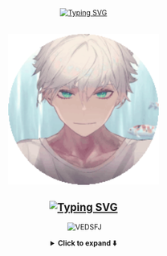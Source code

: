 <div align="center">
  <a href="https://git.io/typing-svg"><img src="https://readme-typing-svg.herokuapp.com?font=Fira+Code&duration=1700&pause=1100&width=210&height=40&lines=Yo%2C+what's+up!+%F0%9F%91%8B" alt="Typing SVG" /></a>
<br><br><br>

  <img src="https://github.com/Kite0007/Kite0007/blob/main/my-banner-circle.gif" alt="coding animation" width="300"/>

<h2 align="center"> 
    <a href="https://git.io/typing-svg"><img src="https://readme-typing-svg.herokuapp.com?font=Fira+Code&weight=500&size=35&duration=1&pause=1000&center=true&vCenter=true&repeat=false&random=true&width=95&height=35&lines=%F0%9D%95%BA%F0%9D%96%88%F0%9D%96%8E%F0%9D%96%97%F0%9D%96%8A%F0%9D%96%8F" alt="Typing SVG" /></a>
</h2>
</div>

<p align="center">
  <img src="https://user-images.githubusercontent.com/73097560/115834424-10c56a80-a45f-11eb-8425-996911f09315.png" alt=""/>
  <img src="https://komarev.com/ghpvc/?username=kite0007&label=Profile%20views&color=0e75b6&style=flat" alt="VEDSFJ" />
</p>
<details align="center">
  <summary><b> Click to expand ⬇️</b></summary>

 <h3 align="center">A passionate frontend developer from the Philippines</h3>

<p align="center"> <a href="https://github.com/ryo-ma/github-profile-trophy"><img src="https://github-profile-trophy.vercel.app/?username=VED-SFJ" alt="VED-SFJ" /></a> </p>
 
<p align="left">
• 🔭 <b>I’m currently working on:</b> A promotional website to showcase my skills.<br>
• 🌱 <b>I’m currently learning:</b> Python for automation, data analysis, and backend development.<br>
• 👯 <b>I’m looking to collaborate on:</b> Web development projects, open-source tools, or innovative ideas.<br>
• 🤝 <b>I’m looking for help with:</b> Improving website performance and learning advanced Python.<br>
• 💬 <b>Ask me about:</b> Web Development, Databases (XAMPP, MongoDB), and DevOps basics.<br>
• 📫 <b>How to reach me:</b> contact.ocirej.dev@gmail.com<br>
• ⚡ <b>Fun fact:</b> I think I’m funny, but my friends say my code is funnier! 😄
</p>

---

### 📬 Connect with me:

<div align="center">
  <a href="YOUR_LINKEDIN_URL_HERE" target="_blank">
    <img src="https://img.shields.io/badge/LinkedIn-0A66C2?style=for-the-badge&logo=linkedin&logoColor=white" alt="Your LinkedIn"/>
  </a>
  <a href="YOUR_TWITTER_URL_HERE" target="_blank">
    <img src="https://img.shields.io/badge/X-000000?style=for-the-badge&logo=x&logoColor=white" alt="Your Twitter"/>
  </a>
  <a href="YOUR_FACEBOOK_URL_HERE" target="_blank">
    <img src="https://img.shields.io/badge/Facebook-1877F2?style=for-the-badge&logo=facebook&logoColor=white" alt="Your Facebook"/>
  </a>
  <a href="YOUR_INSTAGRAM_URL_HERE" target="_blank">
    <img src="https://img.shields.io/badge/Instagram-E4405F?style=for-the-badge&logo=instagram&logoColor=white" alt="Your Instagram"/>
  </a>
</div>

---


<h3 align="center">🛠️ Tools of Trade 🛠️</h3>

<p align="center">
  <a href="https://www.w3.org/html/" target="_blank" rel="noreferrer">
    <img src="https://img.shields.io/badge/HTML5-E34F26?style=for-the-badge&logo=html5&logoColor=white" alt="HTML5"/>
  </a>
  <a href="https://www.w3schools.com/css/" target="_blank" rel="noreferrer">
    <img src="https://img.shields.io/badge/CSS3-1572B6?style=for-the-badge&logo=css3&logoColor=white" alt="CSS3"/>
  </a>
  <a href="https://developer.mozilla.org/en-US/docs/Web/JavaScript" target="_blank" rel="noreferrer">
    <img src="https://img.shields.io/badge/JavaScript-F7DF1E?style=for-the-badge&logo=javascript&logoColor=black" alt="JavaScript"/>
  </a>
  <a href="https://www.typescriptlang.org/" target="_blank" rel="noreferrer">
    <img src="https://img.shields.io/badge/TypeScript-3178C6?style=for-the-badge&logo=typescript&logoColor=white" alt="TypeScript"/>
  </a>
  <a href="https://reactjs.org/" target="_blank" rel="noreferrer">
    <img src="https://img.shields.io/badge/React-20232A?style=for-the-badge&logo=react&logoColor=61DAFB" alt="React"/>
  </a>
  <a href="https://vuejs.org/" target="_blank" rel="noreferrer">
    <img src="https://img.shields.io/badge/Vue.js-35495E?style=for-the-badge&logo=vue.js&logoColor=4FC08D" alt="Vue.js"/>
  </a>
  <a href="https://nodejs.org" target="_blank" rel="noreferrer">
    <img src="https://img.shields.io/badge/Node.js-339933?style=for-the-badge&logo=nodedotjs&logoColor=white" alt="Node.js"/>
  </a>
</p>
<p align="center">
  <a href="https://www.php.net" target="_blank" rel="noreferrer">
    <img src="https://img.shields.io/badge/PHP-777BB4?style=for-the-badge&logo=php&logoColor=white" alt="PHP"/>
  </a>
  <a href="https://laravel.com/" target="_blank" rel="noreferrer">
    <img src="https://img.shields.io/badge/Laravel-FF2D20?style=for-the-badge&logo=laravel&logoColor=white" alt="Laravel"/>
  </a>
  <a href="https://www.python.org" target="_blank" rel="noreferrer">
    <img src="https://img.shields.io/badge/Python-3776AB?style=for-the-badge&logo=python&logoColor=white" alt="Python"/>
  </a>
  <a href="https://www.djangoproject.com/" target="_blank" rel="noreferrer">
    <img src="https://img.shields.io/badge/Django-092E20?style=for-the-badge&logo=django&logoColor=white" alt="Django"/>
  </a>
</p>
<p align="center">
  <a href="https://www.mongodb.com/" target="_blank" rel="noreferrer">
    <img src="https://img.shields.io/badge/MongoDB-47A248?style=for-the-badge&logo=mongodb&logoColor=white" alt="MongoDB"/>
  </a>
  <a href="https://www.mysql.com/" target="_blank" rel="noreferrer">
    <img src="https://img.shields.io/badge/MySQL-4479A1?style=for-the-badge&logo=mysql&logoColor=white" alt="MySQL"/>
  </a>
  <a href="https://git-scm.com/" target="_blank" rel="noreferrer">
    <img src="https://img.shields.io/badge/GIT-E44C30?style=for-the-badge&logo=git&logoColor=white" alt="GIT"/>
  </a>
  <a href="https://www.figma.com/" target="_blank" rel="noreferrer">
    <img src="https://img.shields.io/badge/Figma-F24E1E?style=for-the-badge&logo=figma&logoColor=white" alt="Figma"/>
  </a>
  <a href="https://postman.com" target="_blank" rel="noreferrer">
    <img src="https://img.shields.io/badge/Postman-FF6C37?style=for-the-badge&logo=postman&logoColor=white" alt="Postman"/>
  </a>
</p>
<hr/>

<p align="center">
  <table border="0" cellpadding="5">
    <tr>
      <td align="center">
        <img src="https://github-readme-stats.vercel.app/api/top-langs?username=VED-SFJ&show_icons=true&locale=en&layout=compact&theme=github_dark" alt="VED-SFJ Top Languages" height="180" />
      </td>
      <td align="center">
        <img src="https://github-readme-stats.vercel.app/api?username=VED-SFJ&show_icons=true&locale=en&theme=github_dark" alt="VED-SFJ GitHub Stats" height="165" />
      </td>
    </tr>
  </table>
</p>
